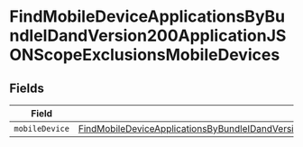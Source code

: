 # FindMobileDeviceApplicationsByBundleIDandVersion200ApplicationJSONScopeExclusionsMobileDevices


## Fields

| Field                                                                                                                                                                                                                                               | Type                                                                                                                                                                                                                                                | Required                                                                                                                                                                                                                                            | Description                                                                                                                                                                                                                                         |
| --------------------------------------------------------------------------------------------------------------------------------------------------------------------------------------------------------------------------------------------------- | --------------------------------------------------------------------------------------------------------------------------------------------------------------------------------------------------------------------------------------------------- | --------------------------------------------------------------------------------------------------------------------------------------------------------------------------------------------------------------------------------------------------- | --------------------------------------------------------------------------------------------------------------------------------------------------------------------------------------------------------------------------------------------------- |
| `mobileDevice`                                                                                                                                                                                                                                      | [FindMobileDeviceApplicationsByBundleIDandVersion200ApplicationJSONScopeExclusionsMobileDevicesMobileDevice](../../models/operations/findmobiledeviceapplicationsbybundleidandversion200applicationjsonscopeexclusionsmobiledevicesmobiledevice.md) | :heavy_minus_sign:                                                                                                                                                                                                                                  | N/A                                                                                                                                                                                                                                                 |